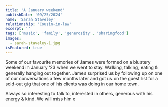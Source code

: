 ```yaml
---
title: 'A January weekend'
publishDate: '09/25/2024'
name: 'Sarah Staveley'
relationship: 'Cousin-in-law'
excerpt: ''
tags: ['music', 'family', 'generosity', 'sharingfood']
images:
  - sarah-staveley-1.jpg
isFeatured: true
---
```


Some of our favourite memories of James were formed on a blustery weekend in January ‘23 when we went to stay. Walking, talking, eating & generally hanging out together. James surprised us by following up on one of our conversations a few months later and got us on the guest list for a sold-out gig that one of his clients was doing in our home town.

Always so interesting to talk to, interested in others, generous with his energy & kind. We will miss him x